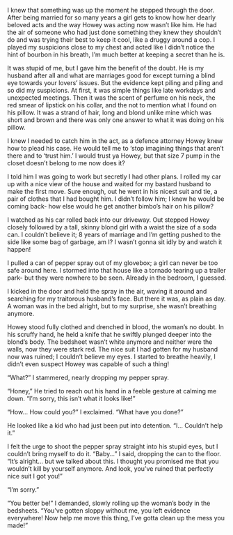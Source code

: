 I knew that something was up the moment he stepped through the door. After being married for so many years a girl gets to know how her dearly beloved acts and the way Howey was acting now wasn’t like him. He had the air of someone who had just done something they knew they shouldn’t do and was trying their best to keep it cool, like a druggy around a cop. I played my suspicions close to my chest and acted like I didn’t notice the hint of bourbon in his breath, I’m much better at keeping a secret than he is.
 
It was stupid of me, but I gave him the benefit of the doubt. He is my husband after all and what are marriages good for except turning a blind eye towards your lovers’ issues. But the evidence kept piling and piling and so did my suspicions. At first, it was simple things like late workdays and unexpected meetings. Then it was the scent of perfume on his neck, the red smear of lipstick on his collar, and the not to mention what I found on his pillow. It was a strand of hair, long and blond unlike mine which was short and brown and there was only one answer to what it was doing on his pillow.
 
I knew I needed to catch him in the act, as a defence attorney Howey knew how to plead his case. He would tell me to ‘stop imagining things that aren’t there and to ‘trust him.’ I would trust ya Howey, but that size 7 pump in the closet doesn’t belong to me now does it?
 
I told him I was going to work but secretly I had other plans. I rolled my car up with a nice view of the house and waited for my bastard husband to make the first move. Sure enough, out he went in his nicest suit and tie, a pair of clothes that I had bought him. I didn’t follow him; I knew he would be coming back- how else would he get another bimbo’s hair on his pillow?
 
I watched as his car rolled back into our driveway. Out stepped Howey closely followed by a tall, skinny blond girl with a waist the size of a soda can. I couldn’t believe it; 8 years of marriage and I’m getting pushed to the side like some bag of garbage, am I? I wasn’t gonna sit idly by and watch it happen!
 
I pulled a can of pepper spray out of my glovebox; a girl can never be too safe around here. I stormed into that house like a tornado tearing up a trailer park- but they were nowhere to be seen. Already in the bedroom, I guessed.
 
I kicked in the door and held the spray in the air, waving it around and searching for my traitorous husband’s face. But there it was, as plain as day. A woman was in the bed alright, but to my surprise, she wasn’t breathing anymore.
 
Howey stood fully clothed and drenched in blood, the woman’s no doubt. In his scruffy hand, he held a knife that he swiftly plunged deeper into the blond’s body. The bedsheet wasn’t white anymore and neither were the walls, now they were stark red. The nice suit I had gotten for my husband now was ruined; I couldn’t believe my eyes. I started to breathe heavily, I didn’t even suspect Howey was capable of such a thing!
 
“What?” I stammered, nearly dropping my pepper spray.
 
“Honey,” He tried to reach out his hand in a feeble gesture at calming me down. “I’m sorry, this isn’t what it looks like!”
 
“How… How could you?” I exclaimed. “What have you done?”
 
He looked like a kid who had just been put into detention. “I… Couldn’t help it.”
 
I felt the urge to shoot the pepper spray straight into his stupid eyes, but I couldn’t bring myself to do it. “Baby…” I said, dropping the can to the floor. “It’s alright… but we talked about this. I thought you promised me that you wouldn’t kill by yourself anymore. And look, you’ve ruined that perfectly nice suit I got you!”
 
“I’m sorry.”
 
“You better be!” I demanded, slowly rolling up the woman’s body in the bedsheets. “You’ve gotten sloppy without me, you left evidence everywhere! Now help me move this thing, I’ve gotta clean up the mess you made!”